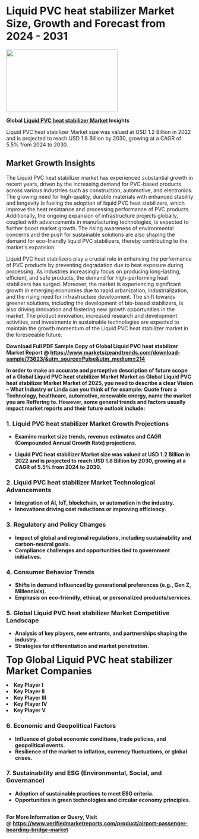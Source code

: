 <H1>Liquid PVC heat stabilizer Market Size, Growth and Forecast from 2024 - 2031</H1><img class="aligncenter size-medium wp-image-584254" src="https://thirdeyenews.in/wp-content/uploads/2024/09/Global-Market-Research-300x168.jpeg" alt="" width="300" height="168" /><p><strong>Global&nbsp;<a href="https://www.marketsizeandtrends.com/download-sample/73623/&amp;utm_source=Pulse&amp;utm_medium=214">Liquid PVC heat stabilizer Market</a> Insights</strong></p><p>Liquid PVC heat stabilizer Market size was valued at USD 1.2 Billion in 2022 and is projected to reach USD 1.8 Billion by 2030, growing at a CAGR of 5.5% from 2024 to 2030.</p><p><h2>Market Growth Insights</h2> <p>The Liquid PVC heat stabilizer market has experienced substantial growth in recent years, driven by the increasing demand for PVC-based products across various industries such as construction, automotive, and electronics. The growing need for high-quality, durable materials with enhanced stability and longevity is fueling the adoption of liquid PVC heat stabilizers, which improve the heat resistance and processing performance of PVC products. Additionally, the ongoing expansion of infrastructure projects globally, coupled with advancements in manufacturing technologies, is expected to further boost market growth. The rising awareness of environmental concerns and the push for sustainable solutions are also shaping the demand for eco-friendly liquid PVC stabilizers, thereby contributing to the market's expansion.</p> <p><strong></strong></p> <p>Liquid PVC heat stabilizers play a crucial role in enhancing the performance of PVC products by preventing degradation due to heat exposure during processing. As industries increasingly focus on producing long-lasting, efficient, and safe products, the demand for high-performing heat stabilizers has surged. Moreover, the market is experiencing significant growth in emerging economies due to rapid urbanization, industrialization, and the rising need for infrastructure development. The shift towards greener solutions, including the development of bio-based stabilizers, is also driving innovation and fostering new growth opportunities in the market. The product innovation, increased research and development activities, and investments in sustainable technologies are expected to maintain the growth momentum of the Liquid PVC heat stabilizer market in the foreseeable future.</p> <p><strong></p><p><span class=""><strong>Download Full PDF Sample Copy of Global Liquid PVC heat stabilizer Market Report</strong> @ <a href="https://www.marketsizeandtrends.com/download-sample/73623/&amp;utm_source=Pulse&amp;utm_medium=214" target="_blank">https://www.marketsizeandtrends.com/download-sample/73623/&amp;utm_source=Pulse&amp;utm_medium=214</a></span></p><p>In order to make an accurate and perceptive description of future scope of a Global&nbsp;Liquid PVC heat stabilizer Market Market as Global&nbsp;Liquid PVC heat stabilizer Market Market of 2025, you need to describe a clear Vision &ndash; What Industry or Linda can you think of for example: Quote from a Technology, healthcare, automotive, renewable energy, name the market you are Reffering to. However, some general trends and factors usually impact market reports and their future outlook include:</p><h3>1.&nbsp;<strong>Liquid PVC heat stabilizer Market Growth Projections</strong></h3><ul><li>Examine market size trends, revenue estimates and CAGR (Compounded Annual Growth Rate) projections.</li><li><p>Liquid PVC heat stabilizer Market size was valued at USD 1.2 Billion in 2022 and is projected to reach USD 1.8 Billion by 2030, growing at a CAGR of 5.5% from 2024 to 2030.</p></li></ul><h3>2.&nbsp;<strong>Liquid PVC heat stabilizer Market Technological Advancements</strong></h3><ul><li>Integration of AI, IoT, blockchain, or automation in the industry.</li><li>Innovations driving cost reductions or improving efficiency.</li></ul><h3>3.&nbsp;<strong>Regulatory and Policy Changes</strong></h3><ul><li>Impact of global and regional regulations, including sustainability and carbon-neutral goals.</li><li>Compliance challenges and opportunities tied to government initiatives.</li></ul><h3>4.&nbsp;<strong>Consumer Behavior Trends</strong></h3><ul><li>Shifts in demand influenced by generational preferences (e.g., Gen Z, Millennials).</li><li>Emphasis on eco-friendly, ethical, or personalized products/services.</li></ul><h3>5.&nbsp;<strong>Global Liquid PVC heat stabilizer Market Competitive Landscape</strong></h3><ul><li>Analysis of key players, new entrants, and partnerships shaping the industry.</li><li>Strategies for differentiation and market penetration.</li></ul><p data-pm-slice="1 1 []"><span style="color: inherit; font-family: inherit; font-size: 25px;">Top Global Liquid PVC heat stabilizer Market Companies</span></p><div class="" data-test-id=""><p><li>Key Player I</li><li> Key Player II</li><li> Key Player III</li><li> Key Player IV</li><li> Key Player V</li></p></div><h3>6.&nbsp;<strong>Economic and Geopolitical Factors</strong></h3><ul><li>Influence of global economic conditions, trade policies, and geopolitical events.</li><li>Resilience of the market to inflation, currency fluctuations, or global crises.</li></ul><h3>7.&nbsp;<strong>Sustainability and ESG (Environmental, Social, and Governance)</strong></h3><ul><li>Adoption of sustainable practices to meet ESG criteria.</li><li>Opportunities in green technologies and circular economy principles.</li></ul><h2><strong style="font-size: 14px;">For More Information or Query, Visit @&nbsp;</strong><a style="background-color: #ffffff; font-size: 14px;" href="https://www.marketsizeandtrends.com/report/liquid-pvc-heat-stabilizer-market/" target="_blank">https://www.verifiedmarketreports.com/product/airport-passenger-boarding-bridge-market</a></h2>
